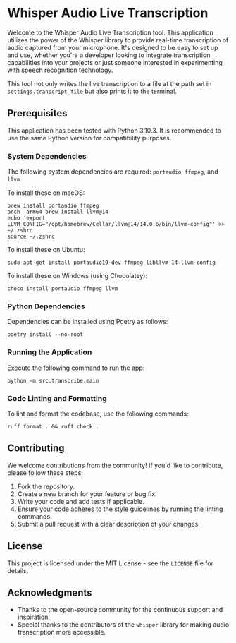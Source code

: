 # Whisper Audio Live Transcription 

Welcome to the Whisper Audio Live Transcription tool. This application utilizes the power of the Whisper library to provide real-time transcription of audio captured from your microphone. It's designed to be easy to set up and use, whether you're a developer looking to integrate transcription capabilities into your projects or just someone interested in experimenting with speech recognition technology.

This tool not only writes the live transcription to a file at the path set in `settings.transcript_file` but also prints it to the terminal.

## Prerequisites

This application has been tested with Python 3.10.3. It is recommended to use 
the same Python version for compatibility purposes.

### System Dependencies

The following system dependencies are required: `portaudio`, `ffmpeg`, and `llvm`.

To install these on macOS:
```
brew install portaudio ffmpeg
arch -arm64 brew install llvm@14
echo 'export LLVM_CONFIG="/opt/homebrew/Cellar/llvm@14/14.0.6/bin/llvm-config"' >> ~/.zshrc
source ~/.zshrc
```

To install these on Ubuntu:
```
sudo apt-get install portaudio19-dev ffmpeg libllvm-14-llvm-config
```

To install these on Windows (using Chocolatey):
```
choco install portaudio ffmpeg llvm
```

### Python Dependencies

Dependencies can be installed using Poetry as follows:
```
poetry install --no-root
```

### Running the Application
Execute the following command to run the app:
```
python -m src.transcribe.main
```

### Code Linting and Formatting
To lint and format the codebase, use the following commands:
```
ruff format . && ruff check .
```

## Contributing

We welcome contributions from the community! If you'd like to contribute, please follow these steps:

1. Fork the repository.
2. Create a new branch for your feature or bug fix.
3. Write your code and add tests if applicable.
4. Ensure your code adheres to the style guidelines by running the linting commands.
5. Submit a pull request with a clear description of your changes.

## License

This project is licensed under the MIT License - see the `LICENSE` file for details.

## Acknowledgments

* Thanks to the open-source community for the continuous support and inspiration.
* Special thanks to the contributors of the `whisper` library for making audio transcription more accessible.
